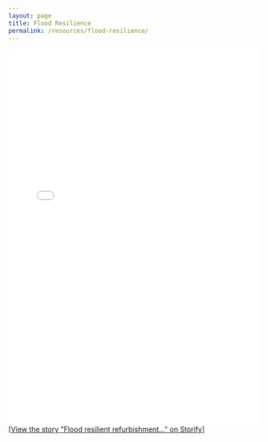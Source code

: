 ```yaml
---
layout: page
title: Flood Resilience
permalink: /resources/flood-resilience/
---
```


<div class="storify"><iframe src="//storify.com/gilesdring/flood-resilience/embed?border=false" width="100%" height="750" frameborder="no" allowtransparency="true"></iframe><script src="//storify.com/gilesdring/flood-resilience.js?border=false"></script><noscript>[<a href="//storify.com/gilesdring/flood-resilience" target="_blank">View the story "Flood resilient refurbishment..." on Storify</a>]</noscript></div>
